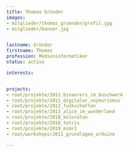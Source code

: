 ```yaml
---
title: Thomas Gründer
images:
- mitglieder/thomas_gruender/profil.jpg
- mitglieder/banner.jpg


lastname: Gründer
firstname: Thomas
profession: Medieninformatiker
status: active

interests:


projects:
- root/projekte/2011_binaerers_im_buschwerk
- root/projekte/2011_digitaler_voyeurismus
- root/projekte/2012_funkschatten
- root/projekte/2013_alice_im_wunderland
- root/projekte/2018_koloroton
- root/projekte/2018_tetris
- root/projekte/2019_mimr2
- root/workshops/2011_grundlagen_arduino

---
```


